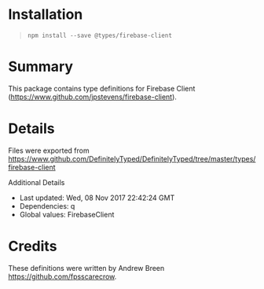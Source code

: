 # Installation
> `npm install --save @types/firebase-client`

# Summary
This package contains type definitions for Firebase Client (https://www.github.com/jpstevens/firebase-client).

# Details
Files were exported from https://www.github.com/DefinitelyTyped/DefinitelyTyped/tree/master/types/firebase-client

Additional Details
 * Last updated: Wed, 08 Nov 2017 22:42:24 GMT
 * Dependencies: q
 * Global values: FirebaseClient

# Credits
These definitions were written by Andrew Breen <https://github.com/fpsscarecrow>.
